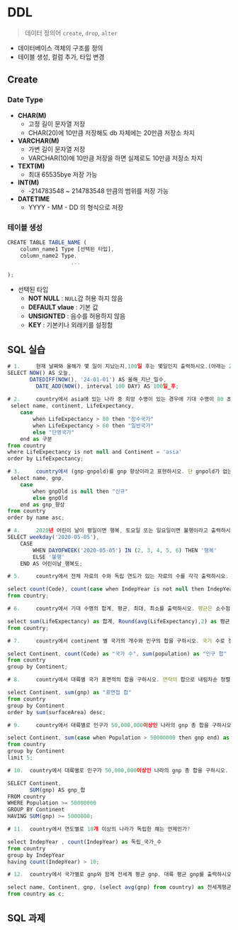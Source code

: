 # DDL

> 데이터 정의어 `create`, `drop`, `alter`
> 
- 데이터베이스 객체의 구조를 정의
- 테이블 생성, 컬럼 추가, 타입 변경

## Create

### Date Type

- **CHAR(M)**
    - 고정 길이 문자열 저장
    - CHAR(20)에 10만큼 저장해도 db 자체에는 20만큼 저장소 차지
- **VARCHAR(M)**
    - 가변 길이 문자열 저장
    - VARCHAR(10)에 10만큼 저장을 하면 실제로도 10만큼 저장소 차지
- **TEXT(M)**
    - 최대 65535bye 저장 가능
- **INT(M)**
    - -214783548 ~ 214783548 만큼의 범위를 저장 가능
- **DATETIME**
    - YYYY - MM - DD 의 형식으로 저장

### 테이블 생성

```jsx
CREATE TABLE TABLE_NAME (
    column_name1 Type [선택된 타입],
    column_name2 Type,
					...

);
```

- 선택된 타입
    - **NOT NULL** : `NULL`갑 허용 하지 않음
    - **DEFAULT vlaue** : 기본 값
    - **UNSIGNTED** : 음수를 허용하지 않음
    - **KEY** : 기본키나 외래키를 설정함


## SQL 실습

 

```jsx
# 1.     현재 날짜와 올해가 몇 일이 지났는지,100일 후는 몇일인지 출력하시오.(아래는 2020년 기준 예시) 
SELECT NOW() AS 오늘,
       DATEDIFF(NOW(), '24-01-01') AS 올해_지난_일수,
         DATE_ADD(NOW(), interval 100 DAY) AS 100일_후;
         
# 2.     country에서 asia에 있는 나라 중 희망 수명이 있는 경우에 기대 수명이 80 초과면 장수국가, 60 초과면 일반국가, 그렇지 않으면 단명국가라고 표현하시오. 기대 수명으로 정렬한다.(51건)
 select name, continent, LifeExpectancy,
	case
		when LifeExpectancy > 80 then "장수국가"
        when LifeExpectancy > 60 then "일반국가"
        else "단명국가"
	end as 구분
from country
where LifeExpectancy is not null and Continent = 'asia'
order by LifeExpectancy;

# 3.     country에서 (gnp-gnpold)를 gnp 향상이라고 표현하시오. 단 gnpold가 없는 경우 신규라고 출력하고 name으로 정렬한다.(239건)
 select name, gnp, 
	case
		when gnpOld is null then "신규"
		else gnpOld
	end as gnp_향상
from country
order by name asc;

# 4.     2020년 어린이 날이 평일이면 행복, 토요일 또는 일요일이면 불행이라고 출력하시오. 
SELECT weekday('2020-05-05'),
    CASE 
        WHEN DAYOFWEEK('2020-05-05') IN (2, 3, 4, 5, 6) THEN '행복'
        ELSE '불행'
    END AS 어린이날_행복도;

# 5.     country에서 전체 자료의 수와 독립 연도가 있는 자료의 수를 각각 출력하시오.

select count(Code), count(case when IndepYear is not null then IndepYear end) as 독립_연도_보유
from country;

# 6.     country에서 기대 수명의 합계, 평균, 최대, 최소를 출력하시오. 평균은 소수점 2자리로 반올림한다.

select sum(LifeExpectancy) as 합계, Round(avg(LifeExpectancy),2) as 평균, max(LifeExpectancy) as 최대, min(LifeExpectancy) as 최소
from country; 

# 7.     country에서 continent 별 국가의 개수와 인구의 합을 구하시오. 국가 수로 정렬 처리한다.(7건)

select Continent, count(Code) as "국가 수", sum(population) as "인구 합"
from country
group by Continent;

# 8.     country에서 대륙별 국가 표면적의 합을 구하시오. 면적의 합으로 내림차순 정렬하고 상위 3건만 출력한다.

select Continent, sum(gnp) as "표면접 합"
from country
group by Continent
order by sum(surfaceArea) desc;

# 9.     country에서 대륙별로 인구가 50,000,000이상인 나라의 gnp 총 합을 구하시오. 합으로 오름차순 정렬한다.(5건)

select Continent, sum(case when Population > 50000000 then gnp end) as "gnp 합"
from country
group by Continent
limit 5;

# 10.  country에서 대륙별로 인구가 50,000,000이상인 나라의 gnp 총 합을 구하시오. 이때 gnp의 합이 5,000,000 이상인 것만 구하시오.

SELECT Continent, 
       SUM(gnp) AS gnp_합 
FROM country 
WHERE Population >= 50000000 
GROUP BY Continent 
HAVING SUM(gnp) >= 5000000;

# 11.  country에서 연도별로 10개 이상의 나라가 독립한 해는 언제인가?

select IndepYear , count(IndepYear) as 독립_국가_수
from country
group by IndepYear
having count(IndepYear) > 10;

# 12.  country에서 국가별로 gnp와 함께 전세계 평균 gnp, 대륙 평균 gnp를 출력하시오.(239건)

select name, Continent, gnp, (select avg(gnp) from country) as 전세계평균, (select avg(gnp) from country where c.Continent = Continent) as 대륙평균
from country as c;
```

## SQL 과제
